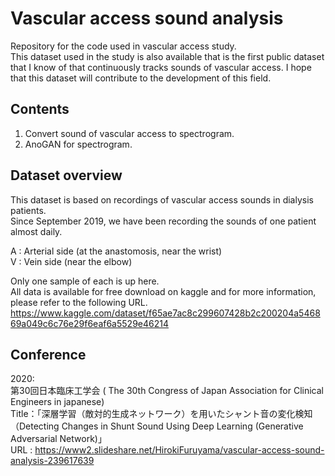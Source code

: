 # Vascular access sound analysis
Repository for the code used in vascular access study.    
This dataset used in the study is also available that is the first public dataset that I know of that continuously tracks sounds of vascular access. I hope that this dataset will contribute to the development of this field.

## Contents
1. Convert sound of vascular access to spectrogram.
2. AnoGAN for spectrogram.

## Dataset overview
This dataset is based on recordings of vascular access sounds in dialysis patients.    
Since September 2019, we have been recording the sounds of one patient almost daily.   
 
A : Arterial side (at the anastomosis, near the wrist)     
V : Vein side (near the elbow)    

Only one sample of each is up here.     
All data is available for free download on kaggle and for more information, please refer to the following URL.    
https://www.kaggle.com/dataset/f65ae7ac8c299607428b2c200204a546869a049c6c76e29f6eaf6a5529e46214

## Conference
2020:    
第30回日本臨床工学会 ( The 30th Congress of Japan Association for Clinical Engineers in japanese)    
Title：「深層学習（敵対的生成ネットワーク）を用いたシャント音の変化検知（Detecting Changes in Shunt Sound Using Deep Learning (Generative Adversarial Network)」    
URL : https://www2.slideshare.net/HirokiFuruyama/vascular-access-sound-analysis-239617639